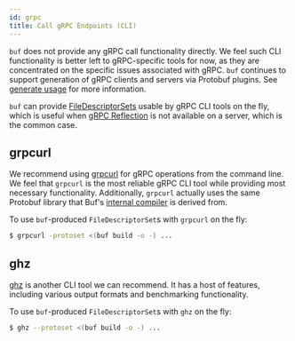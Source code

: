 ```yaml
---
id: grpc
title: Call gRPC Endpoints (CLI)
---
```


`buf` does not provide any gRPC call functionality directly. We feel such CLI functionality
is better left to gRPC-specific tools for now, as they are concentrated on the specific
issues associated with gRPC. `buf` continues to support generation of gRPC clients and servers
via Protobuf plugins. See [generate usage](../generate/usage.md) for more information.

`buf` can provide [FileDescriptorSets](https://github.com/protocolbuffers/protobuf/blob/master/src/google/protobuf/descriptor.proto)
usable by gRPC CLI tools on the fly, which is useful when [gRPC Reflection](https://github.com/grpc/grpc/blob/master/doc/server-reflection.md)
is not available on a server, which is the common case.

## grpcurl

We recommend using [grpcurl](https://github.com/fullstorydev/grpcurl) for gRPC operations
from the command line. We feel that `grpcurl` is the most reliable gRPC CLI tool while
providing most necessary functionality. Additionally, `grpcurl` actually uses the same
Protobuf library that Buf's [internal compiler](../build/internal-compiler.md)
is derived from.

To use `buf`-produced `FileDescriptorSet`s with `grpcurl` on the fly:

```sh
$ grpcurl -protoset <(buf build -o -) ...
```

## ghz

[ghz](https://ghz.sh) is another CLI tool we can recommend. It has a host of features, including various
output formats and benchmarking functionality.

To use `buf`-produced `FileDescriptorSet`s with `ghz` on the fly:

```sh
$ ghz --protoset <(buf build -o -) ...
```

[filedescriptorset]: https://github.com/protocolbuffers/protobuf/blob/master/src/google/protobuf/descriptor.proto

